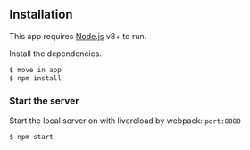 ## Installation

This app requires [Node.js](https://nodejs.org/) v8+ to run.

Install the dependencies.

```sh
$ move in app
$ npm install
```

### Start the server

Start the local server on with livereload by webpack: `port:8080`

```sh
$ npm start
```
